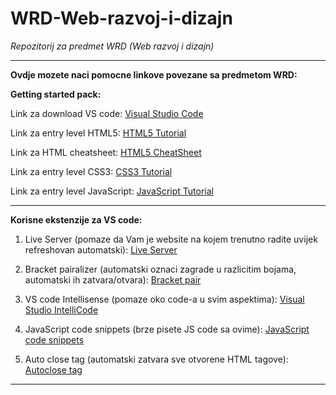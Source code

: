 # WRD-Web-razvoj-i-dizajn
*Repozitorij za predmet WRD (Web razvoj i dizajn)*


<hr>

**Ovdje mozete naci pomocne linkove  povezane sa predmetom WRD:**

**Getting started pack:**

Link za download VS code:  [Visual Studio Code]()

Link za entry level HTML5: [HTML5 Tutorial](https://www.w3schools.com/html/)

Link za HTML cheatsheet:  [HTML5 CheatSheet](https://websitesetup.org/wp-content/uploads/2014/02/HTML-CHEAT-SHEET-768x8555.png)

Link za entry level CSS3: [CSS3 Tutorial](https://www.w3schools.com/css/)

Link za entry level JavaScript: [JavaScript Tutorial](https://www.w3schools.com/js/DEFAULT.asp)

<hr>

**Korisne ekstenzije za VS code:**

1. Live Server (pomaze da Vam je website na kojem trenutno radite uvijek refreshovan automatski): [Live Server](https://marketplace.visualstudio.com/items?itemName=ritwickdey.LiveServer)

2. Bracket pairalizer (automatski oznaci zagrade u razlicitim bojama, automatski ih zatvara/otvara):  [Bracket pair](https://marketplace.visualstudio.com/items?itemName=CoenraadS.bracket-pair-colorizer)

3. VS code Intellisense (pomaze oko code-a u svim aspektima): [Visual Studio IntelliCode](https://marketplace.visualstudio.com/items?itemName=VisualStudioExptTeam.vscodeintellicode)

4. JavaScript code snippets (brze pisete JS code sa ovime): [JavaScript code snippets](https://marketplace.visualstudio.com/items?itemName=xabikos.JavaScriptSnippets)

5. Auto close tag (automatski zatvara sve otvorene HTML tagove):  [Autoclose tag](https://marketplace.visualstudio.com/items?itemName=formulahendry.auto-close-tag)
<hr>
